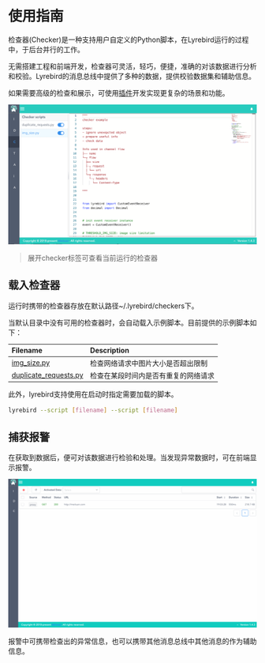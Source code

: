 # 使用指南

检查器(Checker)是一种支持用户⾃定义的Python脚本，在Lyrebird运行的过程中，于后台并行的工作。

无需搭建工程和前端开发，检查器可灵活，轻巧，便捷，准确的对该数据进行分析和校验。Lyrebird的消息总线中提供了多种的数据，提供校验数据集和辅助信息。

如果需要高级的检查和展示，可使用[插件](/plugins/)开发实现更复杂的场景和功能。

![](../img/checker-a.png)

> 展开checker标签可查看当前运行的检查器

## 载入检查器

运行时携带的检查器存放在默认路径~/.lyrebird/checkers下。

当默认目录中没有可用的检查器时，会自动载入示例脚本。目前提供的示例脚本如下：

| Filename | Description |
| :------- | :---------- |
| [img_size.py](https://github.com/Meituan-Dianping/lyrebird/tree/master/lyrebird/examples/checkers/img_size.py) | 检查网络请求中图片大小是否超出限制 |
| [duplicate_requests.py](https://github.com/Meituan-Dianping/lyrebird/tree/master/lyrebird/examples/checkers/duplicate_requests.py) | 检查在某段时间内是否有重复的网络请求 |

此外，lyrebird支持使用在启动时指定需要加载的脚本。

```sh
lyrebird --script [filename] --script [filename]
```

## 捕获报警

在获取到数据后，便可对该数据进行检验和处理。当发现异常数据时，可在前端显示报警。

![](../img/checker-b.gif)

报警中可携带检查出的异常信息，也可以携带其他消息总线中其他消息的作为辅助信息。
